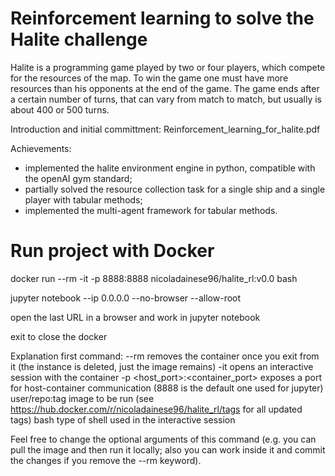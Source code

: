 # Reinforcement learning to solve the Halite challenge

Halite is a programming game played by two or four players, which compete for the resources of the map. To win the game one must have more resources than his opponents at the end of the game. The game ends after a certain number of turns, that can vary from match to match, but usually is about 400 or 500 turns.

Introduction and initial committment: Reinforcement_learning_for_halite.pdf

Achievements: 

- implemented the halite environment engine in python, compatible with the openAI gym standard;
- partially solved the resource collection task for a single ship and a single player with tabular methods; 
- implemented the multi-agent framework for tabular methods.

# Run project with Docker

docker run --rm -it -p 8888:8888 nicoladainese96/halite_rl:v0.0 bash

jupyter notebook --ip 0.0.0.0 --no-browser --allow-root

open the last URL in a browser and work in jupyter notebook

exit to close the docker

Explanation first command:
--rm    removes the container once you exit from it (the instance is deleted, just the image remains)
-it   opens an interactive session with the container
-p <host_port>:<container_port>   exposes a port for host-container communication (8888 is the default one used for jupyter)
user/repo:tag   image to be run (see https://hub.docker.com/r/nicoladainese96/halite_rl/tags for all updated tags)
bash    type of shell used in the interactive session

Feel free to change the optional arguments of this command (e.g. you can pull the image and then run it locally; also you can work inside it and commit the changes if you remove the --rm keyword).
